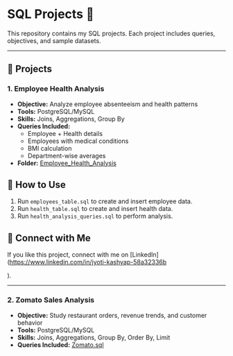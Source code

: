 # SQL Projects 🚀

This repository contains my SQL projects. Each project includes queries, objectives, and sample datasets.

---

## 📂 Projects

### 1. Employee Health Analysis
- **Objective:** Analyze employee absenteeism and health patterns  
- **Tools:** PostgreSQL/MySQL  
- **Skills:** Joins, Aggregations, Group By  
- **Queries Included:**  
  - Employee + Health details  
  - Employees with medical conditions  
  - BMI calculation  
  - Department-wise averages  
- **Folder:** [Employee_Health_Analysis](./Employee_Health_Analysis/Health.sql)
## 🚀 How to Use
1. Run `employees_table.sql` to create and insert employee data.
2. Run `health_table.sql` to create and insert health data.
3. Run `health_analysis_queries.sql` to perform analysis.

## 🔗 Connect with Me
If you like this project, connect with me on [LinkedIn](https://www.linkedin.com/in/jyoti-kashyap-58a32336b

).






---

### 2. Zomato Sales Analysis
- **Objective:** Study restaurant orders, revenue trends, and customer behavior  
- **Tools:** PostgreSQL/MySQL  
- **Skills:** Joins, Aggregations, Group By, Order By, Limit  
- **Queries Included:** [Zomato.sql](./Zomato_Sales_Analysis/Zomato.sql)

